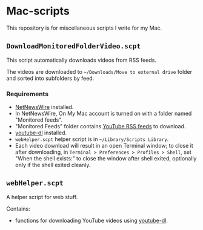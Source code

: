 # Mac-scripts

This repository is for miscellaneous scripts I write for my Mac.

## `DownloadMonitoredFolderVideo.scpt`

This script automatically downloads videos from RSS feeds.

The videos are downloaded to `~/Downloads/Move to external drive` folder and sorted into subfolders by feed.

### Requirements

- [NetNewsWire](https://ranchero.com/netnewswire/) installed.
- In NetNewsWire, On My Mac account is turned on with a folder named "Monitored feeds".
- "Monitored Feeds" folder contains [YouTube RSS feeds](https://support.google.com/youtube/answer/6224202) to download.
- [youtube-dl](https://youtube-dl.org) installed.
- `webHelper.scpt` helper script is in `~/Library/Scripts Library`.
- Each video download will result in an open Terminal window; to close it after downloading, in `Terminal > Preferences > Profiles > Shell`, set "When the shell exists:" to close the window after shell exited, optionally only if the shell exited cleanly.

## `webHelper.scpt`

A helper script for web stuff.

Contains: 

- functions for downloading YouTube videos using [youtube-dl](https://youtube-dl.org).